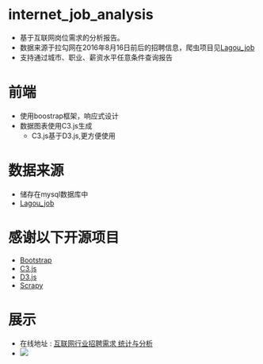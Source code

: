 # internet_job_analysis
* 基于互联网岗位需求的分析报告。
* 数据来源于拉勾网在2016年8月16日前后的招聘信息，爬虫项目见[Lagou_job](https://github.com/ioiogoo/lagou_spider)
* 支持通过城市、职业、薪资水平任意条件查询报告

# 前端
* 使用boostrap框架，响应式设计
* 数据图表使用C3.js生成
  * C3.js基于D3.js,更方便使用

# 数据来源
* 储存在mysql数据库中
* [Lagou_job](https://github.com/ioiogoo/lagou_spider)

# 感谢以下开源项目
* [Bootstrap](http://www.bootcss.com/)
* [C3.js](http://c3js.org/)
* [D3.js](https://github.com/d3/d3)
* [Scrapy](http://scrapy.org/)

# 展示
* 在线地址 : [互联网行业招聘需求 统计与分析](http://lagou.ioiogoo.cn/)
* ![](https://github.com/ioiogoo/internet_job_analysis/blob/master/mobile.jpg)


